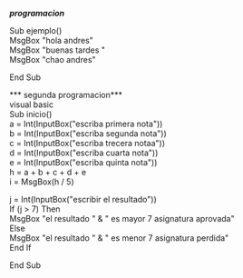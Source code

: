 ***programacion***

 Sub ejemplo()<br>
 MsgBox "hola andres"<br>
 MsgBox "buenas tardes "<br>
 MsgBox "chao andres"

End Sub

*** segunda programacion***<br>
visual basic<br>
Sub inicio()<br>
 a = Int(InputBox("escriba primera nota"))<br>
 b = Int(InputBox("escriba segunda nota"))<br>
 c = Int(InputBox("escriba trecera notaa"))<br>
 d = Int(InputBox("escriba cuarta nota"))<br>
 e = Int(InputBox("escriba quinta nota"))<br>
 h = a + b + c + d + e<br>
 i = MsgBox(h / 5)<br>

 j = Int(InputBox("escribir el resultado"))<br>
 If (j > 7) Then<br>
 MsgBox "el resultado " & " es mayor 7 asignatura aprovada"<br>
 Else<br>
 MsgBox "el resultado " & " es menor 7 asignatura perdida"<br>
 End If<br>

End Sub
